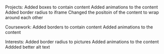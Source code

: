 Projects:
Added boxes to contain content
Added animations to the content
Added border radius to iframe
Changed the positoin of the content to wrap around each other

Coursework:
Added borders to contain content
Added animations to the content

Interests:
Added border radius to pictures
Added animations to the content
Addded better alt text